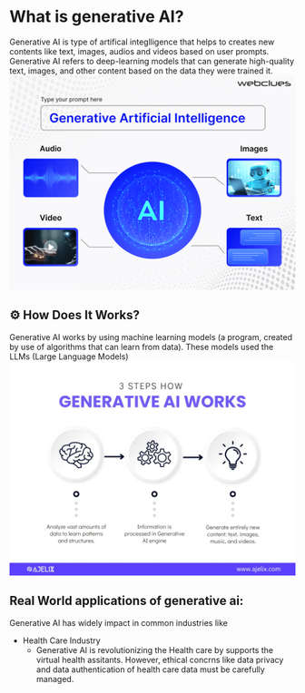 # What is generative AI?
Generative AI is type of artifical integlligence that helps to creates new contents like text, images, audios and videos based on user prompts. Generative AI refers to deep-learning models that can generate high-quality text, images, and other content based on the data they were trained it.
![Generative AI](GenerativeArtificialIntelligence.png)

## ⚙️ How Does It Works?
Generative AI works by using machine learning models (a program, created by use of algorithms that can learn from data). These models used the LLMs (Large Language Models)
![How does it works](image.png)

## Real World applications of generative ai:
Generative AI has widely impact in common industries like 
- Health Care Industry
  - Generative AI is revolutionizing the Health care by supports the virtual health assitants. However, ethical concrns like data privacy and data authentication of health care data must be carefully managed.